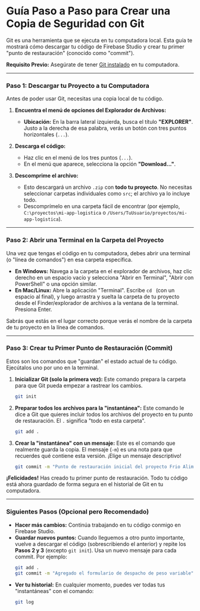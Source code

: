 # Guía Paso a Paso para Crear una Copia de Seguridad con Git

Git es una herramienta que se ejecuta en tu computadora local. Esta guía te mostrará cómo descargar tu código de Firebase Studio y crear tu primer "punto de restauración" (conocido como "commit").

**Requisito Previo:** Asegúrate de tener [Git instalado](https://git-scm.com/downloads) en tu computadora.

---

### Paso 1: Descargar tu Proyecto a tu Computadora

Antes de poder usar Git, necesitas una copia local de tu código.

1.  **Encuentra el menú de opciones del Explorador de Archivos:**
    *   **Ubicación:** En la barra lateral izquierda, busca el título **"EXPLORER"**. Justo a la derecha de esa palabra, verás un botón con tres puntos horizontales (`...`).

2.  **Descarga el código:**
    *   Haz clic en el menú de los tres puntos (`...`).
    *   En el menú que aparece, selecciona la opción **"Download..."**.

3.  **Descomprime el archivo:**
    *   Esto descargará un archivo `.zip` con **todo tu proyecto**. No necesitas seleccionar carpetas individuales como `src`; el archivo ya lo incluye todo.
    *   Descomprímelo en una carpeta fácil de encontrar (por ejemplo, `C:\proyectos\mi-app-logistica` o `/Users/TuUsuario/proyectos/mi-app-logistica`).

---

### Paso 2: Abrir una Terminal en la Carpeta del Proyecto

Una vez que tengas el código en tu computadora, debes abrir una terminal (o "línea de comandos") en esa carpeta específica.

*   **En Windows:** Navega a la carpeta en el explorador de archivos, haz clic derecho en un espacio vacío y selecciona "Abrir en Terminal", "Abrir con PowerShell" o una opción similar.
*   **En Mac/Linux:** Abre la aplicación "Terminal". Escribe `cd ` (con un espacio al final), y luego arrastra y suelta la carpeta de tu proyecto desde el Finder/explorador de archivos a la ventana de la terminal. Presiona Enter.

Sabrás que estás en el lugar correcto porque verás el nombre de la carpeta de tu proyecto en la línea de comandos.

---

### Paso 3: Crear tu Primer Punto de Restauración (Commit)

Estos son los comandos que "guardan" el estado actual de tu código. Ejecútalos uno por uno en la terminal.

1.  **Inicializar Git (solo la primera vez):**
    Este comando prepara la carpeta para que Git pueda empezar a rastrear los cambios.
    ```bash
    git init
    ```

2.  **Preparar todos los archivos para la "instantánea":**
    Este comando le dice a Git que quieres incluir todos los archivos del proyecto en tu punto de restauración. El `.` significa "todo en esta carpeta".
    ```bash
    git add .
    ```

3.  **Crear la "instantánea" con un mensaje:**
    Este es el comando que realmente guarda la copia. El mensaje (`-m`) es una nota para que recuerdes qué contiene esta versión. ¡Elige un mensaje descriptivo!
    ```bash
    git commit -m "Punto de restauración inicial del proyecto Frio Alimentaria"
    ```

**¡Felicidades!** Has creado tu primer punto de restauración. Todo tu código está ahora guardado de forma segura en el historial de Git en tu computadora.

---

### Siguientes Pasos (Opcional pero Recomendado)

*   **Hacer más cambios:** Continúa trabajando en tu código conmigo en Firebase Studio.
*   **Guardar nuevos puntos:** Cuando lleguemos a otro punto importante, vuelve a descargar el código (sobrescribiendo el anterior) y repite los **Pasos 2 y 3** (excepto `git init`). Usa un nuevo mensaje para cada commit. Por ejemplo:
    ```bash
    git add .
    git commit -m "Agregado el formulario de despacho de peso variable"
    ```
*   **Ver tu historial:** En cualquier momento, puedes ver todas tus "instantáneas" con el comando:
    ```bash
    git log
    ```
